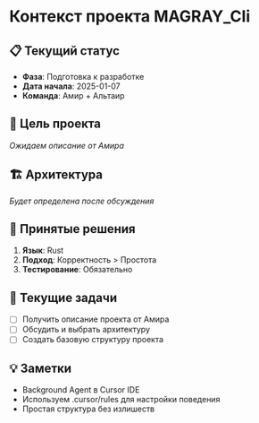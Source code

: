 # Контекст проекта MAGRAY_Cli

## 📋 Текущий статус
- **Фаза**: Подготовка к разработке
- **Дата начала**: 2025-01-07
- **Команда**: Амир + Альтаир

## 🎯 Цель проекта
*Ожидаем описание от Амира*

## 🏗️ Архитектура
*Будет определена после обсуждения*

## 📝 Принятые решения
1. **Язык**: Rust
2. **Подход**: Корректность > Простота
3. **Тестирование**: Обязательно

## 🔄 Текущие задачи
- [ ] Получить описание проекта от Амира
- [ ] Обсудить и выбрать архитектуру
- [ ] Создать базовую структуру проекта

## 💡 Заметки
- Background Agent в Cursor IDE
- Используем .cursor/rules для настройки поведения
- Простая структура без излишеств